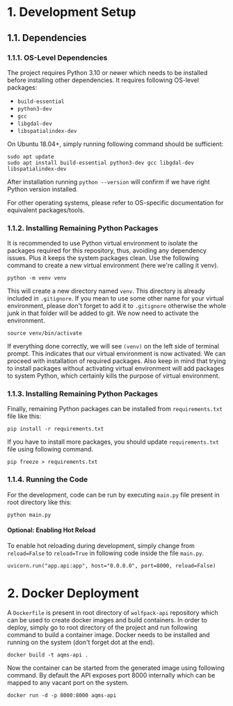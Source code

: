 # 1. Development Setup
## 1.1. Dependencies

### 1.1.1. OS-Level Dependencies
The project requires Python 3.10 or newer which needs to be installed before installing other dependencies. It requires following OS-level packages:
* `build-essential`
* `python3-dev`
* `gcc`
* `libgdal-dev`
* `libspatialindex-dev`

On Ubuntu 18.04+, simply running following command should be sufficient:


```
sudo apt update
sudo apt install build-essential python3-dev gcc libgdal-dev libspatialindex-dev
```
After installation running `python --version` will confirm if we have right Python version installed.

For other operating systems, please refer to OS-specific documentation for equivalent packages/tools.

### 1.1.2. Installing Remaining Python Packages
It is recommended to use Python virtual environment to isolate the packages required for this repository, thus, avoiding any dependency issues. Plus it keeps the system packages clean. Use the following command to create a new virtual environment (here we're calling it venv).
```
python -m venv venv
```
This will create a new directory named `venv`. This directory is already included in `.gitignore`. If you mean to use some other name for your virtual environment, please don't forget to add it to `.gitignore` otherwise the whole junk in that folder will be added to git. We now need to activate the environment.
```
source venv/bin/activate
```
If everything done correctly, we will see `(venv)` on the left side of terminal prompt. This indicates that our virtual environment is now activated. We can proceed with installation of required packages. Also keep in mind that trying to install packages without activating virtual environment will add packages to system Python, which certainly kills the purpose of virtual environment.

### 1.1.3. Installing Remaining Python Packages

Finally, remaining Python packages can be installed from `requirements.txt` file like this:

```
pip install -r requirements.txt
```
If you have to install more packages, you should update `requirements.txt` file using following command.
```
pip freeze > requirements.txt
```

### 1.1.4. Running the Code
For the development, code can be run by executing `main.py` file present in root directory like this:
```
python main.py
```

#### Optional: Enabling Hot Reload
To enable hot reloading during development, simply change from `reload=False` to `reload=True` in following code inside the file `main.py`.
```
uvicorn.run("app.api:app", host="0.0.0.0", port=8000, reload=False)
```

# 2. Docker Deployment
A `Dockerfile` is present in root directory of `wolfpack-api` repository which can be used to create docker images and build containers. In order to deploy, simply go to root directory of the project and run following command to build a container image. Docker needs to be installed and running on the system (don't forget dot at the end).

```
docker build -t aqms-api .
```

Now the container can be started from the generated image using following command. By default the API exposes port 8000 internally which can be mapped to any vacant port on the system.

```
docker run -d -p 8000:8000 aqms-api
```
